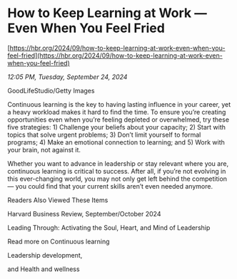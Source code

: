 # How to Keep Learning at Work — Even When You Feel Fried

[https://hbr.org/2024/09/how-to-keep-learning-at-work-even-when-you-feel-fried](https://hbr.org/2024/09/how-to-keep-learning-at-work-even-when-you-feel-fried)

*12:05 PM, Tuesday, September 24, 2024*

GoodLifeStudio/Getty Images

Continuous learning is the key to having lasting influence in your career, yet a heavy workload makes it hard to find the time. To ensure you’re creating opportunities even when you’re feeling depleted or overwhelmed, try these five strategies: 1) Challenge your beliefs about your capacity; 2) Start with topics that solve urgent problems; 3) Don’t limit yourself to formal programs; 4) Make an emotional connection to learning; and 5) Work with your brain, not against it.

Whether you want to advance in leadership or stay relevant where you are, continuous learning is critical to success. After all, if you’re not evolving in this ever-changing world, you may not only get left behind the competition — you could find that your current skills aren’t even needed anymore.

Readers Also Viewed These Items

Harvard Business Review, September/October 2024

Leading Through: Activating the Soul, Heart, and Mind of Leadership

Read more on Continuous learning

Leadership development,

and Health and wellness

